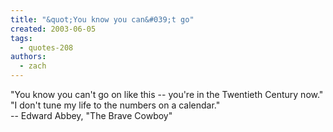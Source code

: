 ```yaml
---
title: "&quot;You know you can&#039;t go"
created: 2003-06-05
tags: 
  - quotes-208
authors: 
  - zach
---
```


"You know you can't go on like this -- you're in the Twentieth Century now."  
"I don't tune my life to the numbers on a calendar."  
\-- Edward Abbey, "The Brave Cowboy"
